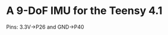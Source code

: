 # A 9-DoF IMU for the Teensy 4.1

Pins:
3.3V->P26 and GND->P40

<p style="center">
    <img href="img/board.png">
</p>

